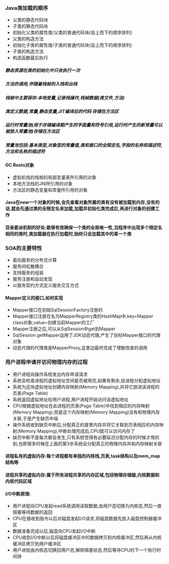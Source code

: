 ### Java类加载的顺序
* 父类的静态代码块
* 子类的静态代码块
* 初始化父类的属性值/父类的普通代码块(自上而下的顺序排列)
* 父类的构造方法
* 初始化子类的属性值/子类的普通代码块(自上而下的顺序排列)
* 子类的构造方法
* 构造函数最后执行
##### 静态资源在类的初始化中只会执行一次

##### 方法的调用,伴随着栈帧的入栈和出栈
##### 栈帧中主要保存:本地变量,记录栈操作,栈帧数据(类文件,方法)
##### 类定义数据,常量,静态变量,JIT编译后的代码 存储在方法区
##### 运行时常量池(用于存储编译期产生的字面量和符号引用,运行时产生的新常量可以被放入常量池)存储在方法区
##### 常量池包括:基本类型,对象型的常量值,类和接口的全限定名,字段的名称和描述符,方法和名称的描述符

#### GC Roots对象
* 虚拟机栈的栈帧的局部变量表所引用的对象
* 本地方法栈的JNI所引用的对象
* 方法区的静态变量和常量所引用的对象

#### Java在new一个对象的时候,会先查看对象所属的类有没有被加载到内存,没有的话,就会先通过类的全限定名来加载,加载并初始化类完成后,再进行对象的创建工作

#### 双亲委派机制的好处:能够有效确保一个类的全局唯一性,当程序中出现多个限定名相同的类时,类加载器在执行加载时,始终只会加载其中的某一个类

### SOA的主要特性
* 面向服务的分布式计算
* 服务间松散耦合
* 支持服务的组装
* 服务注册和自动发现
* 以服务契约方式定义服务交互方式


#### Mapper定义的接口,如何实现
* Mapper接口在初始SqlSessionFactory注册的
* Mapper接口注册在名为MapperRegistry类的HashMap中,key=Mapper class对象;value=创建当前Mapper的工厂
* Mapper注册之后,可以从SqlSession中get到Mapper
* SqlSession.getMapper运用了JDK动态代理,产生了目标Mapper接口的代理对象
* 动态代理的代理类是MapperProxy,这里边最终完成了增删改查的调用


### 用户进程申请并访问物理内存的过程
* 用户进程向操作系统发出内存申请请求
* 系统会检查进程的虚拟地址空间是否被用完,如果有剩余,给进程分配虚拟地址
* 系统为这块虚拟地址创建内存映射(Memory Mapping),并将它放进该进程的页表(Page Table)
* 系统返回虚拟地址给用户进程,用户进程开始访问该虚拟地址
* CPU根据虚拟地址在此进程的页表(Page Table)中找到相应的内存映射(Memory Mapping),但是这个内存映射(Memory Mapping)没有和物理内存关联,于是产生缺页中端
* 操作系统收到缺页中断后,分配真正的屋里内存并将它关联到页表相应的内存映射(Memory Mapping),中断处理完成后,CPU就可以访问内存了
* 缺页中断不是每次都会发生,只有系统觉得有必要延迟分配内存的时候才用的到,也即很多时候在上面的第3步系统会分配真正的物理内存并和内存映射关联

#### 进程私有的虚拟内存:每个进程都有单独的内核栈,页表,task结构以及mem_map结构等
#### 进程共享的虚拟内存:属于所有进程共享的内存区域,包括物理存储器,内核数据和内核代码区域

#### I/O中断原理:
* 用户进程向CPU发起read系统调用读取数据,由用户态切换为内核态,然后一直阻塞等待数据的返回
* CPU在接收到指令以后对磁盘发起I/O请求,将磁盘数据先放入磁盘控制器缓冲区
* 数据准备完成以后,磁盘向CPU发起I/O中断
* CPU收到I/O中断以后将磁盘缓冲区中的数据拷贝到内核缓冲区,然后再从内核缓冲区拷贝到用户缓冲区
* 用户进程由内核态切换回用户态,解除阻塞状态,然后等待CPU的下一个执行时间钟

